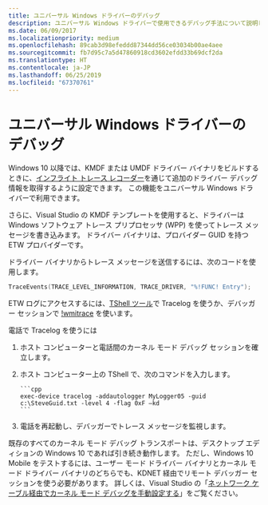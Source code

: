 ```yaml
---
title: ユニバーサル Windows ドライバーのデバッグ
description: ユニバーサル Windows ドライバーで使用できるデバッグ手法について説明します。
ms.date: 06/09/2017
ms.localizationpriority: medium
ms.openlocfilehash: 89cab3d98efeddd87344dd56ce03034b00ae4aee
ms.sourcegitcommit: fb7d95c7a5d47860918cd3602efdd33b69dcf2da
ms.translationtype: HT
ms.contentlocale: ja-JP
ms.lasthandoff: 06/25/2019
ms.locfileid: "67370761"
---
```

# <a name="debugging-a-universal-windows-driver"></a>ユニバーサル Windows ドライバーのデバッグ

Windows 10 以降では、KMDF または UMDF ドライバー バイナリをビルドするときに、[インフライト トレース レコーダー](https://docs.microsoft.com/windows-hardware/drivers/devtest/using-wpp-recorder)を通じて追加のドライバー デバッグ情報を取得するように設定できます。 この機能をユニバーサル Windows ドライバーで利用できます。

さらに、Visual Studio の KMDF テンプレートを使用すると、ドライバーは Windows ソフトウェア トレース プリプロセッサ (WPP) を使ってトレース メッセージを書き込みます。 ドライバー バイナリは、プロバイダー GUID を持つ ETW プロバイダーです。

ドライバー バイナリからトレース メッセージを送信するには、次のコードを使用します。

   ```cpp
   TraceEvents(TRACE_LEVEL_INFORMATION, TRACE_DRIVER, "%!FUNC! Entry");
   ```

ETW ログにアクセスするには、[TShell ツール](https://go.microsoft.com/fwlink/p/?linkid=617388)で Tracelog を使うか、デバッガー セッションで [!wmitrace](https://docs.microsoft.com/windows-hardware/drivers/debugger/wmi-tracing-extensions--wmitrace-dll-) を使います。

電話で Tracelog を使うには

1. ホスト コンピューターと電話間のカーネル モード デバッグ セッションを確立します。
2. ホスト コンピューター上の TShell で、次のコマンドを入力します。

       ```cpp
       exec-device tracelog -addautologger MyLogger05 -guid c:\SteveGuid.txt -level 4 -flag 0xF –kd
       ```

3. 電話を再起動し、デバッガーでトレース メッセージを監視します。

既存のすべてのカーネル モード デバッグ トランスポートは、デスクトップ エディションの Windows 10 であれば引き続き動作します。 ただし、Windows 10 Mobile をテストするには、ユーザー モード ドライバー バイナリとカーネル モード ドライバー バイナリのどちらでも、KDNET 経由でリモート デバッガー セッションを使う必要があります。 詳しくは、Visual Studio の「[ネットワーク ケーブル経由でカーネル モード デバッグを手動設定する](https://docs.microsoft.com/windows-hardware/drivers/debugger/setting-up-a-network-debugging-connection)」をご覧ください。
